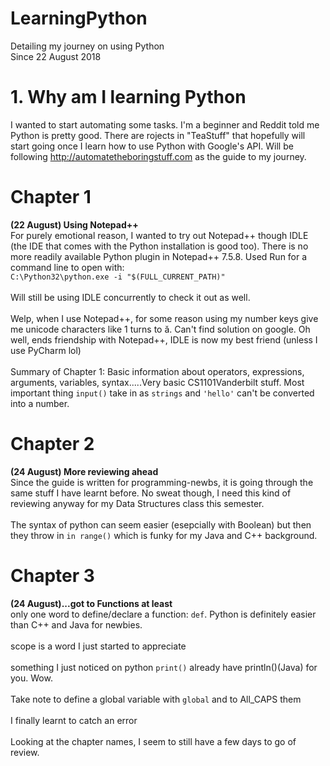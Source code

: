 # LearningPython
Detailing my journey on using Python <br> Since 22 August 2018
# 1. Why am I learning Python
I wanted to start automating some tasks. I'm a beginner and Reddit told me Python is pretty good. There are rojects in "TeaStuff" that hopefully will start going once I learn how to use Python with Google's API. Will be following http://automatetheboringstuff.com as the guide to my journey.
# Chapter 1
<b>(22 August) Using Notepad++</b><br>
For purely emotional reason, I wanted to try out Notepad++ though IDLE (the IDE that comes with the Python installation is good too). There is no more readily available Python plugin in Notepad++ 7.5.8. Used Run for a command line to open with:<br>
<code>C:\Python32\python.exe -i "$(FULL_CURRENT_PATH)"</code>
<br><br>
Will still be using IDLE concurrently to check it out as well.
<br><br>
Welp, when I use Notepad++, for some reason using my number keys give me unicode characters like 1 turns to ă. Can't find solution on google. Oh well, ends friendship with Notepad++, IDLE is now my best friend (unless I use PyCharm lol)
<br><br>
Summary of Chapter 1: Basic information about operators, expressions, arguments, variables, syntax.....Very basic CS1101Vanderbilt stuff. Most important thing <code>input()</code> take in as <code>strings</code> and <code>'hello'</code> can't be converted into a number.
# Chapter 2
<b>(24 August) More reviewing ahead</b><br>
Since the guide is written for programming-newbs, it is going through the same stuff I have learnt before. No sweat though, I need this kind of reviewing anyway for my Data Structures class this semester.
<br><br>
The syntax of python can seem easier (esepcially with Boolean) but then they throw in <code>in range()</code> which is funky for my Java and C++ background.
# Chapter 3
<b>(24 August)...got to Functions at least</b><br>
only one word to define/declare a function: <code>def</code>. Python is definitely easier than C++ and Java for newbies.
<br><br>
scope is a word I just started to appreciate
<br><br>
something I just noticed on python <code>print()</code> already have println()(Java) for you. Wow.
<br><br>
Take note to define a global variable with <code>global</code> and to All_CAPS them
<br><br>
I finally learnt to catch an error
<br><br>
Looking at the chapter names, I seem to still have a few days to go of review.
